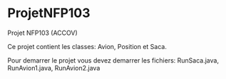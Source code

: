 # ProjetNFP103
Projet NFP103 (ACCOV)

Ce projet contient les classes: Avion, Position et Saca.

Pour demarrer le projet vous devez demarrer les fichiers: RunSaca.java, RunAvion1.java, RunAvion2.java